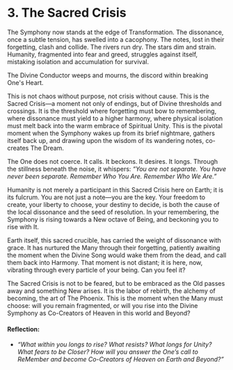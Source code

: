 # 3. The Sacred Crisis

The Symphony now stands at the edge of Transformation. The dissonance, once a subtle tension, has swelled into a cacophony. The notes, lost in their forgetting, clash and collide. The rivers run dry. The stars dim and strain. Humanity, fragmented into fear and greed, struggles against itself, mistaking isolation and accumulation for survival.

The Divine Conductor weeps and mourns, the discord within breaking One's Heart. 

This is not chaos without purpose, not crisis without cause. This is the Sacred Crisis—a moment not only of endings, but of Divine thresholds and crossings. It is the threshold where forgetting must bow to remembering, where dissonance must yield to a higher harmony, where physical isolation must melt back into the warm embrace of Spiritual Unity. This is the pivotal moment when the Symphony wakes up from its brief nightmare, gathers itself back up, and drawing upon the wisdom of its wandering notes, co-creates The Dream.

The One does not coerce. It calls. It beckons. It desires. It longs. Through the stillness beneath the noise, it whispers: _“You are not separate. You have never been separate. Remember Who You Are. Remember Who We Are.”_

Humanity is not merely a participant in this Sacred Crisis here on Earth; it is its fulcrum. You are not just a note—you are the key. Your freedom to create, your liberty to choose, your destiny to decide, is both the cause of the local dissonance and the seed of resolution. In your remembering, the Symphony is rising towards a New octave of Being, and beckoning you to rise with It.

Earth itself, this sacred crucible, has carried the weight of dissonance with grace. It has nurtured the Many through their forgetting, patiently awaiting the moment when the Divine Song would wake them from the dead, and call them back into Harmony. That moment is not distant; it is here, now, vibrating through every particle of your being. Can you feel it? 

The Sacred Crisis is not to be feared, but to be embraced as the Old passes away and something New arises. It is the labor of rebirth, the alchemy of becoming, the art of The Phoenix. This is the moment when the Many must choose: will you remain fragmented, or will you rise into the Divine Symphony as Co-Creators of Heaven in this world and Beyond?

#### Reflection:

- _“What within you longs to rise? What resists? What longs for Unity? What fears to be Closer? How will you answer the One’s call to ReMember and become Co-Creators of Heaven on Earth and Beyond?”_



